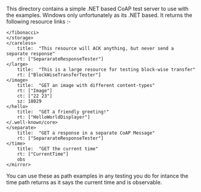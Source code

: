 This directory contains a simple .NET based CoAP test server to use with the examples.
Windows only unfortunately as its .NET based.
It returns the following resource links :-

``````
</fibonacci> 
</storage> 
</careless> 
	title:	"This resource will ACK anything, but never send a separate response"
	rt:	["SepararateResponseTester"]
</large> 
	title:	"This is a large resource for testing block-wise transfer"
	rt:	["BlockWiseTransferTester"]
</image> 
	title:	"GET an image with different content-types"
	rt:	["Image"]
	ct:	["22 23"]
	sz:	18029
</hello> 
	title:	"GET a friendly greeting!"
	rt:	["HelloWorldDisplayer"]
</.well-known/core> 
</separate> 
	title:	"GET a response in a separate CoAP Message"
	rt:	["SepararateResponseTester"]
</time> 
	title:	"GET the current time"
	rt:	["CurrentTime"]
	obs
</mirror> 
``````
You can use these as path examples in any testing you do for intance the time path returns as it says the current time and is observable.
